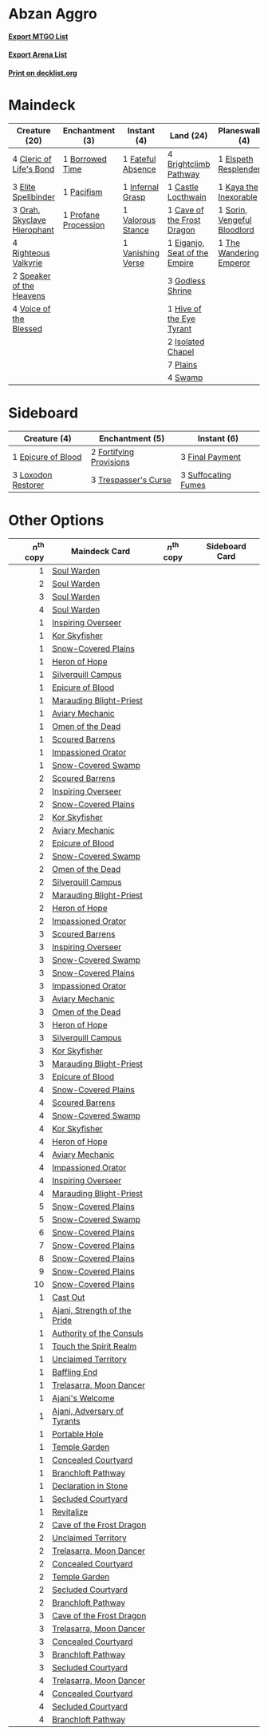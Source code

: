 # Abzan Aggro

#### [Export MTGO List](../collection/Abzan%20Aggro/Abzan%20Aggro.txt)
#### [Export Arena List](../collection/Abzan%20Aggro/Abzan%20Aggro_arena.txt)
#### [Print on decklist.org](http://decklist.org/?deckmain=1%09Bloodchief's%20Thirst%0A1%09Borrowed%20Time%0A4%09Brightclimb%20Pathway%0A1%09Castle%20Locthwain%0A1%09Cave%20of%20the%20Frost%20Dragon%0A4%09Cleric%20of%20Life's%20Bond%0A1%09Eiganjo,%20Seat%20of%20the%20Empire%0A3%09Elite%20Spellbinder%0A1%09Elspeth%20Resplendent%0A1%09Fateful%20Absence%0A3%09Godless%20Shrine%0A1%09Hive%20of%20the%20Eye%20Tyrant%0A1%09Infernal%20Grasp%0A2%09Isolated%20Chapel%0A1%09Kaya%20the%20Inexorable%0A4%09Lunarch%20Veteran%0A3%09Orah,%20Skyclave%20Hierophant%0A1%09Pacifism%0A7%09Plains%0A1%09Profane%20Procession%0A4%09Righteous%20Valkyrie%0A1%09Sorin,%20Vengeful%20Bloodlord%0A2%09Speaker%20of%20the%20Heavens%0A4%09Swamp%0A1%09The%20Wandering%20Emperor%0A1%09Valorous%20Stance%0A1%09Vanishing%20Verse%0A4%09Voice%20of%20the%20Blessed&deckside=1%09Epicure%20of%20Blood%0A3%09Final%20Payment%0A2%09Fortifying%20Provisions%0A3%09Loxodon%20Restorer%0A3%09Suffocating%20Fumes%0A3%09Trespasser's%20Curse)
# Maindeck

|                                            Creature (20)                                             |                                        Enchantment (3)                                        |                                        Instant (4)                                         |                                               Land (24)                                                |                                           Planeswalker (4)                                           |                                          Sorcery (1)                                           |   Unknown (4)   |
|------------------------------------------------------------------------------------------------------|-----------------------------------------------------------------------------------------------|--------------------------------------------------------------------------------------------|--------------------------------------------------------------------------------------------------------|------------------------------------------------------------------------------------------------------|------------------------------------------------------------------------------------------------|-----------------|
|4 [Cleric of Life's Bond](http://gatherer.wizards.com/Pages/Card/Details.aspx?multiverseid=491873)    |1 [Borrowed Time](http://gatherer.wizards.com/Pages/Card/Details.aspx?multiverseid=534759)     |1 [Fateful Absence](http://gatherer.wizards.com/Pages/Card/Details.aspx?multiverseid=534774)|4 [Brightclimb Pathway](http://gatherer.wizards.com/Pages/Card/Details.aspx?multiverseid=491911)        |1 [Elspeth Resplendent](http://gatherer.wizards.com/Pages/Card/Details.aspx?multiverseid=555212)      |1 [Bloodchief's Thirst](http://gatherer.wizards.com/Pages/Card/Details.aspx?multiverseid=491729)|4 Lunarch Veteran|
|3 [Elite Spellbinder](http://gatherer.wizards.com/Pages/Card/Details.aspx?multiverseid=513494)        |1 [Pacifism](http://gatherer.wizards.com/Pages/Card/Details.aspx?multiverseid=129667)          |1 [Infernal Grasp](http://gatherer.wizards.com/Pages/Card/Details.aspx?multiverseid=534880) |1 [Castle Locthwain](http://gatherer.wizards.com/Pages/Card/Details.aspx?multiverseid=473203)           |1 [Kaya the Inexorable](http://gatherer.wizards.com/Pages/Card/Details.aspx?multiverseid=503834)      |                                                                                                |                 |
|3 [Orah, Skyclave Hierophant](http://gatherer.wizards.com/Pages/Card/Details.aspx?multiverseid=491884)|1 [Profane Procession](http://gatherer.wizards.com/Pages/Card/Details.aspx?multiverseid=439826)|1 [Valorous Stance](http://gatherer.wizards.com/Pages/Card/Details.aspx?multiverseid=391950)|1 [Cave of the Frost Dragon](http://gatherer.wizards.com/Pages/Card/Details.aspx?multiverseid=527540)   |1 [Sorin, Vengeful Bloodlord](http://gatherer.wizards.com/Pages/Card/Details.aspx?multiverseid=461144)|                                                                                                |                 |
|4 [Righteous Valkyrie](http://gatherer.wizards.com/Pages/Card/Details.aspx?multiverseid=503630)       |                                                                                               |1 [Vanishing Verse](http://gatherer.wizards.com/Pages/Card/Details.aspx?multiverseid=513736)|1 [Eiganjo, Seat of the Empire](http://gatherer.wizards.com/Pages/Card/Details.aspx?multiverseid=548581)|1 [The Wandering Emperor](http://gatherer.wizards.com/Pages/Card/Details.aspx?multiverseid=548337)    |                                                                                                |                 |
|2 [Speaker of the Heavens](http://gatherer.wizards.com/Pages/Card/Details.aspx?multiverseid=488246)   |                                                                                               |                                                                                            |3 [Godless Shrine](http://gatherer.wizards.com/Pages/Card/Details.aspx?multiverseid=405099)             |                                                                                                      |                                                                                                |                 |
|4 [Voice of the Blessed](http://gatherer.wizards.com/Pages/Card/Details.aspx?multiverseid=540879)     |                                                                                               |                                                                                            |1 [Hive of the Eye Tyrant](http://gatherer.wizards.com/Pages/Card/Details.aspx?multiverseid=527545)     |                                                                                                      |                                                                                                |                 |
|                                                                                                      |                                                                                               |                                                                                            |2 [Isolated Chapel](http://gatherer.wizards.com/Pages/Card/Details.aspx?multiverseid=443129)            |                                                                                                      |                                                                                                |                 |
|                                                                                                      |                                                                                               |                                                                                            |7 [Plains](http://gatherer.wizards.com/Pages/Card/Details.aspx?multiverseid=439856)                     |                                                                                                      |                                                                                                |                 |
|                                                                                                      |                                                                                               |                                                                                            |4 [Swamp](http://gatherer.wizards.com/Pages/Card/Details.aspx?multiverseid=439858)                      |                                                                                                      |                                                                                                |                 |


# Sideboard

|                                        Creature (4)                                         |                                         Enchantment (5)                                          |                                         Instant (6)                                          |
|---------------------------------------------------------------------------------------------|--------------------------------------------------------------------------------------------------|----------------------------------------------------------------------------------------------|
|1 [Epicure of Blood](http://gatherer.wizards.com/Pages/Card/Details.aspx?multiverseid=447231)|2 [Fortifying Provisions](http://gatherer.wizards.com/Pages/Card/Details.aspx?multiverseid=472975)|3 [Final Payment](http://gatherer.wizards.com/Pages/Card/Details.aspx?multiverseid=457315)    |
|3 [Loxodon Restorer](http://gatherer.wizards.com/Pages/Card/Details.aspx?multiverseid=452770)|3 [Trespasser's Curse](http://gatherer.wizards.com/Pages/Card/Details.aspx?multiverseid=426814)   |3 [Suffocating Fumes](http://gatherer.wizards.com/Pages/Card/Details.aspx?multiverseid=479620)|


# Other Options

|*n*<sup>th</sup> copy|                                             Maindeck Card                                             |*n*<sup>th</sup> copy|Sideboard Card|
|--------------------:|-------------------------------------------------------------------------------------------------------|---------------------|--------------|
|                    1|[Soul Warden](http://gatherer.wizards.com/Pages/Card/Details.aspx?multiverseid=129740)                 |                     |              |
|                    2|[Soul Warden](http://gatherer.wizards.com/Pages/Card/Details.aspx?multiverseid=129740)                 |                     |              |
|                    3|[Soul Warden](http://gatherer.wizards.com/Pages/Card/Details.aspx?multiverseid=129740)                 |                     |              |
|                    4|[Soul Warden](http://gatherer.wizards.com/Pages/Card/Details.aspx?multiverseid=129740)                 |                     |              |
|                    1|[Inspiring Overseer](http://gatherer.wizards.com/Pages/Card/Details.aspx?multiverseid=555219)          |                     |              |
|                    1|[Kor Skyfisher](http://gatherer.wizards.com/Pages/Card/Details.aspx?multiverseid=222764)               |                     |              |
|                    1|[Snow-Covered Plains](http://gatherer.wizards.com/Pages/Card/Details.aspx?multiverseid=121267)         |                     |              |
|                    1|[Heron of Hope](http://gatherer.wizards.com/Pages/Card/Details.aspx?multiverseid=540848)               |                     |              |
|                    1|[Silverquill Campus](http://gatherer.wizards.com/Pages/Card/Details.aspx?multiverseid=513765)          |                     |              |
|                    1|[Epicure of Blood](http://gatherer.wizards.com/Pages/Card/Details.aspx?multiverseid=447231)            |                     |              |
|                    1|[Marauding Blight-Priest](http://gatherer.wizards.com/Pages/Card/Details.aspx?multiverseid=491749)     |                     |              |
|                    1|[Aviary Mechanic](http://gatherer.wizards.com/Pages/Card/Details.aspx?multiverseid=417579)             |                     |              |
|                    1|[Omen of the Dead](http://gatherer.wizards.com/Pages/Card/Details.aspx?multiverseid=476361)            |                     |              |
|                    1|[Scoured Barrens](http://gatherer.wizards.com/Pages/Card/Details.aspx?multiverseid=405366)             |                     |              |
|                    1|[Impassioned Orator](http://gatherer.wizards.com/Pages/Card/Details.aspx?multiverseid=469859)          |                     |              |
|                    1|[Snow-Covered Swamp](http://gatherer.wizards.com/Pages/Card/Details.aspx?multiverseid=121256)          |                     |              |
|                    2|[Scoured Barrens](http://gatherer.wizards.com/Pages/Card/Details.aspx?multiverseid=405366)             |                     |              |
|                    2|[Inspiring Overseer](http://gatherer.wizards.com/Pages/Card/Details.aspx?multiverseid=555219)          |                     |              |
|                    2|[Snow-Covered Plains](http://gatherer.wizards.com/Pages/Card/Details.aspx?multiverseid=121267)         |                     |              |
|                    2|[Kor Skyfisher](http://gatherer.wizards.com/Pages/Card/Details.aspx?multiverseid=222764)               |                     |              |
|                    2|[Aviary Mechanic](http://gatherer.wizards.com/Pages/Card/Details.aspx?multiverseid=417579)             |                     |              |
|                    2|[Epicure of Blood](http://gatherer.wizards.com/Pages/Card/Details.aspx?multiverseid=447231)            |                     |              |
|                    2|[Snow-Covered Swamp](http://gatherer.wizards.com/Pages/Card/Details.aspx?multiverseid=121256)          |                     |              |
|                    2|[Omen of the Dead](http://gatherer.wizards.com/Pages/Card/Details.aspx?multiverseid=476361)            |                     |              |
|                    2|[Silverquill Campus](http://gatherer.wizards.com/Pages/Card/Details.aspx?multiverseid=513765)          |                     |              |
|                    2|[Marauding Blight-Priest](http://gatherer.wizards.com/Pages/Card/Details.aspx?multiverseid=491749)     |                     |              |
|                    2|[Heron of Hope](http://gatherer.wizards.com/Pages/Card/Details.aspx?multiverseid=540848)               |                     |              |
|                    2|[Impassioned Orator](http://gatherer.wizards.com/Pages/Card/Details.aspx?multiverseid=469859)          |                     |              |
|                    3|[Scoured Barrens](http://gatherer.wizards.com/Pages/Card/Details.aspx?multiverseid=405366)             |                     |              |
|                    3|[Inspiring Overseer](http://gatherer.wizards.com/Pages/Card/Details.aspx?multiverseid=555219)          |                     |              |
|                    3|[Snow-Covered Swamp](http://gatherer.wizards.com/Pages/Card/Details.aspx?multiverseid=121256)          |                     |              |
|                    3|[Snow-Covered Plains](http://gatherer.wizards.com/Pages/Card/Details.aspx?multiverseid=121267)         |                     |              |
|                    3|[Impassioned Orator](http://gatherer.wizards.com/Pages/Card/Details.aspx?multiverseid=469859)          |                     |              |
|                    3|[Aviary Mechanic](http://gatherer.wizards.com/Pages/Card/Details.aspx?multiverseid=417579)             |                     |              |
|                    3|[Omen of the Dead](http://gatherer.wizards.com/Pages/Card/Details.aspx?multiverseid=476361)            |                     |              |
|                    3|[Heron of Hope](http://gatherer.wizards.com/Pages/Card/Details.aspx?multiverseid=540848)               |                     |              |
|                    3|[Silverquill Campus](http://gatherer.wizards.com/Pages/Card/Details.aspx?multiverseid=513765)          |                     |              |
|                    3|[Kor Skyfisher](http://gatherer.wizards.com/Pages/Card/Details.aspx?multiverseid=222764)               |                     |              |
|                    3|[Marauding Blight-Priest](http://gatherer.wizards.com/Pages/Card/Details.aspx?multiverseid=491749)     |                     |              |
|                    3|[Epicure of Blood](http://gatherer.wizards.com/Pages/Card/Details.aspx?multiverseid=447231)            |                     |              |
|                    4|[Snow-Covered Plains](http://gatherer.wizards.com/Pages/Card/Details.aspx?multiverseid=121267)         |                     |              |
|                    4|[Scoured Barrens](http://gatherer.wizards.com/Pages/Card/Details.aspx?multiverseid=405366)             |                     |              |
|                    4|[Snow-Covered Swamp](http://gatherer.wizards.com/Pages/Card/Details.aspx?multiverseid=121256)          |                     |              |
|                    4|[Kor Skyfisher](http://gatherer.wizards.com/Pages/Card/Details.aspx?multiverseid=222764)               |                     |              |
|                    4|[Heron of Hope](http://gatherer.wizards.com/Pages/Card/Details.aspx?multiverseid=540848)               |                     |              |
|                    4|[Aviary Mechanic](http://gatherer.wizards.com/Pages/Card/Details.aspx?multiverseid=417579)             |                     |              |
|                    4|[Impassioned Orator](http://gatherer.wizards.com/Pages/Card/Details.aspx?multiverseid=469859)          |                     |              |
|                    4|[Inspiring Overseer](http://gatherer.wizards.com/Pages/Card/Details.aspx?multiverseid=555219)          |                     |              |
|                    4|[Marauding Blight-Priest](http://gatherer.wizards.com/Pages/Card/Details.aspx?multiverseid=491749)     |                     |              |
|                    5|[Snow-Covered Plains](http://gatherer.wizards.com/Pages/Card/Details.aspx?multiverseid=121267)         |                     |              |
|                    5|[Snow-Covered Swamp](http://gatherer.wizards.com/Pages/Card/Details.aspx?multiverseid=121256)          |                     |              |
|                    6|[Snow-Covered Plains](http://gatherer.wizards.com/Pages/Card/Details.aspx?multiverseid=121267)         |                     |              |
|                    7|[Snow-Covered Plains](http://gatherer.wizards.com/Pages/Card/Details.aspx?multiverseid=121267)         |                     |              |
|                    8|[Snow-Covered Plains](http://gatherer.wizards.com/Pages/Card/Details.aspx?multiverseid=121267)         |                     |              |
|                    9|[Snow-Covered Plains](http://gatherer.wizards.com/Pages/Card/Details.aspx?multiverseid=121267)         |                     |              |
|                   10|[Snow-Covered Plains](http://gatherer.wizards.com/Pages/Card/Details.aspx?multiverseid=121267)         |                     |              |
|                    1|[Cast Out](http://gatherer.wizards.com/Pages/Card/Details.aspx?multiverseid=426710)                    |                     |              |
|                    1|[Ajani, Strength of the Pride](http://gatherer.wizards.com/Pages/Card/Details.aspx?multiverseid=466756)|                     |              |
|                    1|[Authority of the Consuls](http://gatherer.wizards.com/Pages/Card/Details.aspx?multiverseid=417578)    |                     |              |
|                    1|[Touch the Spirit Realm](http://gatherer.wizards.com/Pages/Card/Details.aspx?multiverseid=548335)      |                     |              |
|                    1|[Unclaimed Territory](http://gatherer.wizards.com/Pages/Card/Details.aspx?multiverseid=435419)         |                     |              |
|                    1|[Baffling End](http://gatherer.wizards.com/Pages/Card/Details.aspx?multiverseid=439658)                |                     |              |
|                    1|[Trelasarra, Moon Dancer](http://gatherer.wizards.com/Pages/Card/Details.aspx?multiverseid=527523)     |                     |              |
|                    1|[Ajani's Welcome](http://gatherer.wizards.com/Pages/Card/Details.aspx?multiverseid=447142)             |                     |              |
|                    1|[Ajani, Adversary of Tyrants](http://gatherer.wizards.com/Pages/Card/Details.aspx?multiverseid=447139) |                     |              |
|                    1|[Portable Hole](http://gatherer.wizards.com/Pages/Card/Details.aspx?multiverseid=527320)               |                     |              |
|                    1|[Temple Garden](http://gatherer.wizards.com/Pages/Card/Details.aspx?multiverseid=405112)               |                     |              |
|                    1|[Concealed Courtyard](http://gatherer.wizards.com/Pages/Card/Details.aspx?multiverseid=417818)         |                     |              |
|                    1|[Branchloft Pathway](http://gatherer.wizards.com/Pages/Card/Details.aspx?multiverseid=491909)          |                     |              |
|                    1|[Declaration in Stone](http://gatherer.wizards.com/Pages/Card/Details.aspx?multiverseid=409750)        |                     |              |
|                    1|[Secluded Courtyard](http://gatherer.wizards.com/Pages/Card/Details.aspx?multiverseid=548588)          |                     |              |
|                    1|[Revitalize](http://gatherer.wizards.com/Pages/Card/Details.aspx?multiverseid=447171)                  |                     |              |
|                    2|[Cave of the Frost Dragon](http://gatherer.wizards.com/Pages/Card/Details.aspx?multiverseid=527540)    |                     |              |
|                    2|[Unclaimed Territory](http://gatherer.wizards.com/Pages/Card/Details.aspx?multiverseid=435419)         |                     |              |
|                    2|[Trelasarra, Moon Dancer](http://gatherer.wizards.com/Pages/Card/Details.aspx?multiverseid=527523)     |                     |              |
|                    2|[Concealed Courtyard](http://gatherer.wizards.com/Pages/Card/Details.aspx?multiverseid=417818)         |                     |              |
|                    2|[Temple Garden](http://gatherer.wizards.com/Pages/Card/Details.aspx?multiverseid=405112)               |                     |              |
|                    2|[Secluded Courtyard](http://gatherer.wizards.com/Pages/Card/Details.aspx?multiverseid=548588)          |                     |              |
|                    2|[Branchloft Pathway](http://gatherer.wizards.com/Pages/Card/Details.aspx?multiverseid=491909)          |                     |              |
|                    3|[Cave of the Frost Dragon](http://gatherer.wizards.com/Pages/Card/Details.aspx?multiverseid=527540)    |                     |              |
|                    3|[Trelasarra, Moon Dancer](http://gatherer.wizards.com/Pages/Card/Details.aspx?multiverseid=527523)     |                     |              |
|                    3|[Concealed Courtyard](http://gatherer.wizards.com/Pages/Card/Details.aspx?multiverseid=417818)         |                     |              |
|                    3|[Branchloft Pathway](http://gatherer.wizards.com/Pages/Card/Details.aspx?multiverseid=491909)          |                     |              |
|                    3|[Secluded Courtyard](http://gatherer.wizards.com/Pages/Card/Details.aspx?multiverseid=548588)          |                     |              |
|                    4|[Trelasarra, Moon Dancer](http://gatherer.wizards.com/Pages/Card/Details.aspx?multiverseid=527523)     |                     |              |
|                    4|[Concealed Courtyard](http://gatherer.wizards.com/Pages/Card/Details.aspx?multiverseid=417818)         |                     |              |
|                    4|[Secluded Courtyard](http://gatherer.wizards.com/Pages/Card/Details.aspx?multiverseid=548588)          |                     |              |
|                    4|[Branchloft Pathway](http://gatherer.wizards.com/Pages/Card/Details.aspx?multiverseid=491909)          |                     |              |

